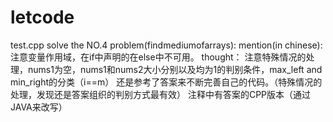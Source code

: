 # letcode
test.cpp solve the NO.4 problem(findmediumofarrays):
        mention(in chinese):
            注意变量作用域，在if中声明的在else中不可用。
        thought：
            注意特殊情况的处理，nums1为空，nums1和nums2大小分别以及均为1的判别条件，max_left and min_right的分类（i==m）
            还是参考了答案来不断完善自己的代码。（特殊情况的处理，发现还是答案组织的判别方式最有效）
            注释中有答案的CPP版本（通过JAVA来改写）

